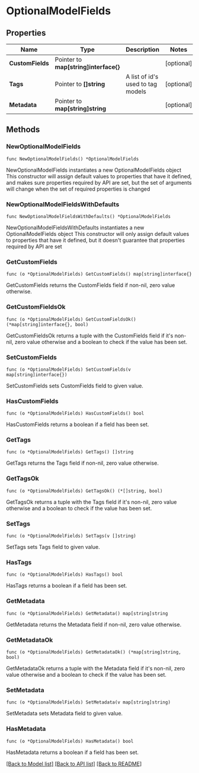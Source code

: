# OptionalModelFields

## Properties

Name | Type | Description | Notes
------------ | ------------- | ------------- | -------------
**CustomFields** | Pointer to **map[string]interface{}** |  | [optional] 
**Tags** | Pointer to **[]string** | A list of id&#39;s used to tag models | [optional] 
**Metadata** | Pointer to **map[string]string** |  | [optional] 

## Methods

### NewOptionalModelFields

`func NewOptionalModelFields() *OptionalModelFields`

NewOptionalModelFields instantiates a new OptionalModelFields object
This constructor will assign default values to properties that have it defined,
and makes sure properties required by API are set, but the set of arguments
will change when the set of required properties is changed

### NewOptionalModelFieldsWithDefaults

`func NewOptionalModelFieldsWithDefaults() *OptionalModelFields`

NewOptionalModelFieldsWithDefaults instantiates a new OptionalModelFields object
This constructor will only assign default values to properties that have it defined,
but it doesn't guarantee that properties required by API are set

### GetCustomFields

`func (o *OptionalModelFields) GetCustomFields() map[string]interface{}`

GetCustomFields returns the CustomFields field if non-nil, zero value otherwise.

### GetCustomFieldsOk

`func (o *OptionalModelFields) GetCustomFieldsOk() (*map[string]interface{}, bool)`

GetCustomFieldsOk returns a tuple with the CustomFields field if it's non-nil, zero value otherwise
and a boolean to check if the value has been set.

### SetCustomFields

`func (o *OptionalModelFields) SetCustomFields(v map[string]interface{})`

SetCustomFields sets CustomFields field to given value.

### HasCustomFields

`func (o *OptionalModelFields) HasCustomFields() bool`

HasCustomFields returns a boolean if a field has been set.

### GetTags

`func (o *OptionalModelFields) GetTags() []string`

GetTags returns the Tags field if non-nil, zero value otherwise.

### GetTagsOk

`func (o *OptionalModelFields) GetTagsOk() (*[]string, bool)`

GetTagsOk returns a tuple with the Tags field if it's non-nil, zero value otherwise
and a boolean to check if the value has been set.

### SetTags

`func (o *OptionalModelFields) SetTags(v []string)`

SetTags sets Tags field to given value.

### HasTags

`func (o *OptionalModelFields) HasTags() bool`

HasTags returns a boolean if a field has been set.

### GetMetadata

`func (o *OptionalModelFields) GetMetadata() map[string]string`

GetMetadata returns the Metadata field if non-nil, zero value otherwise.

### GetMetadataOk

`func (o *OptionalModelFields) GetMetadataOk() (*map[string]string, bool)`

GetMetadataOk returns a tuple with the Metadata field if it's non-nil, zero value otherwise
and a boolean to check if the value has been set.

### SetMetadata

`func (o *OptionalModelFields) SetMetadata(v map[string]string)`

SetMetadata sets Metadata field to given value.

### HasMetadata

`func (o *OptionalModelFields) HasMetadata() bool`

HasMetadata returns a boolean if a field has been set.


[[Back to Model list]](../README.md#documentation-for-models) [[Back to API list]](../README.md#documentation-for-api-endpoints) [[Back to README]](../README.md)


